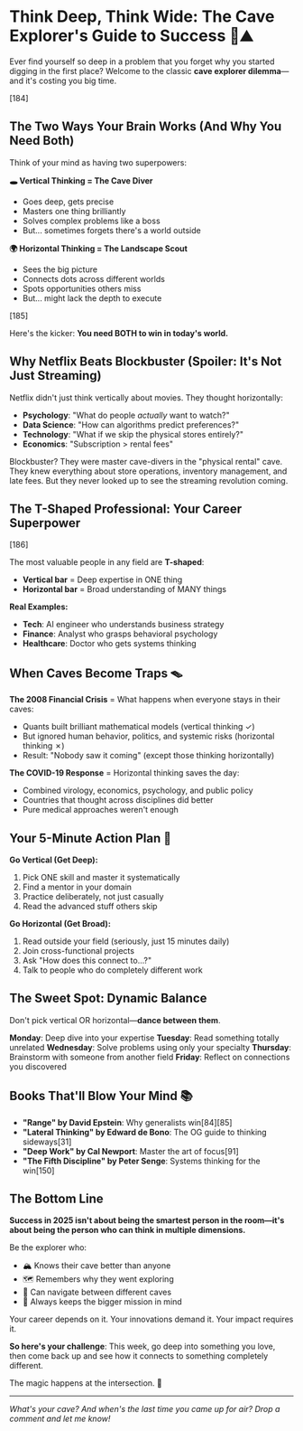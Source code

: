 # Think Deep, Think Wide: The Cave Explorer's Guide to Success 🧠⛰️

Ever find yourself so deep in a problem that you forget why you started digging in the first place? Welcome to the classic **cave explorer dilemma**—and it's costing you big time.

[184]

## The Two Ways Your Brain Works (And Why You Need Both)

Think of your mind as having two superpowers:

**🕳️ Vertical Thinking = The Cave Diver**
- Goes deep, gets precise
- Masters one thing brilliantly
- Solves complex problems like a boss
- But... sometimes forgets there's a world outside

**🌍 Horizontal Thinking = The Landscape Scout**
- Sees the big picture
- Connects dots across different worlds
- Spots opportunities others miss
- But... might lack the depth to execute

[185]

Here's the kicker: **You need BOTH to win in today's world.**

## Why Netflix Beats Blockbuster (Spoiler: It's Not Just Streaming)

Netflix didn't just think vertically about movies. They thought horizontally:
- **Psychology**: "What do people *actually* want to watch?"
- **Data Science**: "How can algorithms predict preferences?"
- **Technology**: "What if we skip the physical stores entirely?"
- **Economics**: "Subscription > rental fees"

Blockbuster? They were master cave-divers in the "physical rental" cave. They knew everything about store operations, inventory management, and late fees. But they never looked up to see the streaming revolution coming.

## The T-Shaped Professional: Your Career Superpower

[186]

The most valuable people in any field are **T-shaped**:
- **Vertical bar** = Deep expertise in ONE thing
- **Horizontal bar** = Broad understanding of MANY things

**Real Examples:**
- **Tech**: AI engineer who understands business strategy
- **Finance**: Analyst who grasps behavioral psychology
- **Healthcare**: Doctor who gets systems thinking

## When Caves Become Traps 🪤

**The 2008 Financial Crisis** = What happens when everyone stays in their caves:
- Quants built brilliant mathematical models (vertical thinking ✓)
- But ignored human behavior, politics, and systemic risks (horizontal thinking ✗)
- Result: "Nobody saw it coming" (except those thinking horizontally)

**The COVID-19 Response** = Horizontal thinking saves the day:
- Combined virology, economics, psychology, and public policy
- Countries that thought across disciplines did better
- Pure medical approaches weren't enough

## Your 5-Minute Action Plan 🚀

**Go Vertical (Get Deep):**
1. Pick ONE skill and master it systematically
2. Find a mentor in your domain
3. Practice deliberately, not just casually
4. Read the advanced stuff others skip

**Go Horizontal (Get Broad):**
1. Read outside your field (seriously, just 15 minutes daily)
2. Join cross-functional projects
3. Ask "How does this connect to...?"
4. Talk to people who do completely different work

## The Sweet Spot: Dynamic Balance

Don't pick vertical OR horizontal—**dance between them**.

**Monday**: Deep dive into your expertise
**Tuesday**: Read something totally unrelated
**Wednesday**: Solve problems using only your specialty
**Thursday**: Brainstorm with someone from another field
**Friday**: Reflect on connections you discovered

## Books That'll Blow Your Mind 📚

- **"Range" by David Epstein**: Why generalists win[84][85]
- **"Lateral Thinking" by Edward de Bono**: The OG guide to thinking sideways[31]
- **"Deep Work" by Cal Newport**: Master the art of focus[91]
- **"The Fifth Discipline" by Peter Senge**: Systems thinking for the win[150]

## The Bottom Line

**Success in 2025 isn't about being the smartest person in the room—it's about being the person who can think in multiple dimensions.**

Be the explorer who:
- 🏔️ Knows their cave better than anyone
- 🗺️ Remembers why they went exploring
- 🧭 Can navigate between different caves
- 🎯 Always keeps the bigger mission in mind

Your career depends on it. Your innovations demand it. Your impact requires it.

**So here's your challenge**: This week, go deep into something you love, then come back up and see how it connects to something completely different. 

The magic happens at the intersection. 🌟

---

*What's your cave? And when's the last time you came up for air? Drop a comment and let me know!*